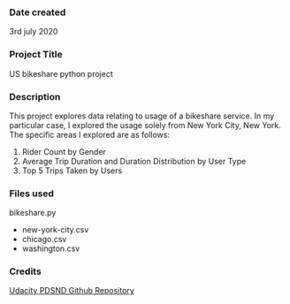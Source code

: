 ### Date created
3rd july 2020

### Project Title
US bikeshare python project

### Description
This project explores data relating to usage of a bikeshare service.  In my particular case, I explored the usage solely from New York City, New York.  The specific areas I explored are as follows:
1. Rider Count by Gender
2. Average Trip Duration and Duration Distribution by User Type
3. Top 5 Trips Taken by Users

### Files used

bikeshare.py
* new-york-city.csv
* chicago.csv
* washington.csv
### Credits
[Udacity PDSND Github Repository](https://github.com/udacity/pdsnd_github)
